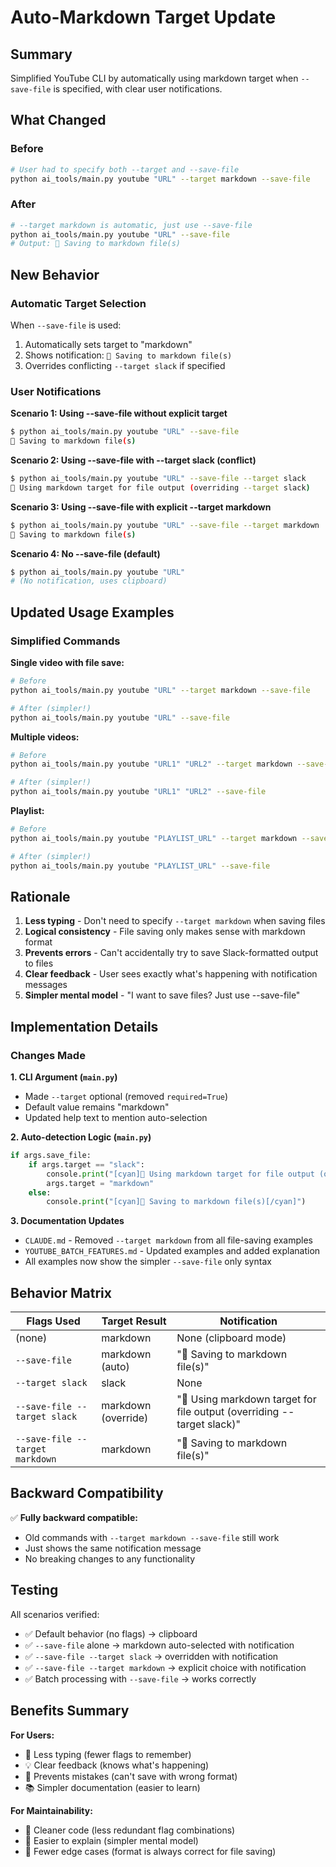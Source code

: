 # Auto-Markdown Target Update

## Summary
Simplified YouTube CLI by automatically using markdown target when `--save-file` is specified, with clear user notifications.

## What Changed

### Before
```bash
# User had to specify both --target and --save-file
python ai_tools/main.py youtube "URL" --target markdown --save-file
```

### After
```bash
# --target markdown is automatic, just use --save-file
python ai_tools/main.py youtube "URL" --save-file
# Output: 📄 Saving to markdown file(s)
```

## New Behavior

### Automatic Target Selection
When `--save-file` is used:
1. Automatically sets target to "markdown"
2. Shows notification: `📄 Saving to markdown file(s)`
3. Overrides conflicting `--target slack` if specified

### User Notifications

**Scenario 1: Using --save-file without explicit target**
```bash
$ python ai_tools/main.py youtube "URL" --save-file
📄 Saving to markdown file(s)
```

**Scenario 2: Using --save-file with --target slack (conflict)**
```bash
$ python ai_tools/main.py youtube "URL" --save-file --target slack
📄 Using markdown target for file output (overriding --target slack)
```

**Scenario 3: Using --save-file with explicit --target markdown**
```bash
$ python ai_tools/main.py youtube "URL" --save-file --target markdown
📄 Saving to markdown file(s)
```

**Scenario 4: No --save-file (default)**
```bash
$ python ai_tools/main.py youtube "URL"
# (No notification, uses clipboard)
```

## Updated Usage Examples

### Simplified Commands

**Single video with file save:**
```bash
# Before
python ai_tools/main.py youtube "URL" --target markdown --save-file

# After (simpler!)
python ai_tools/main.py youtube "URL" --save-file
```

**Multiple videos:**
```bash
# Before
python ai_tools/main.py youtube "URL1" "URL2" --target markdown --save-file

# After (simpler!)
python ai_tools/main.py youtube "URL1" "URL2" --save-file
```

**Playlist:**
```bash
# Before
python ai_tools/main.py youtube "PLAYLIST_URL" --target markdown --save-file

# After (simpler!)
python ai_tools/main.py youtube "PLAYLIST_URL" --save-file
```

## Rationale

1. **Less typing** - Don't need to specify `--target markdown` when saving files
2. **Logical consistency** - File saving only makes sense with markdown format
3. **Prevents errors** - Can't accidentally try to save Slack-formatted output to files
4. **Clear feedback** - User sees exactly what's happening with notification messages
5. **Simpler mental model** - "I want to save files? Just use --save-file"

## Implementation Details

### Changes Made

**1. CLI Argument (`main.py`)**
- Made `--target` optional (removed `required=True`)
- Default value remains "markdown"
- Updated help text to mention auto-selection

**2. Auto-detection Logic (`main.py`)**
```python
if args.save_file:
    if args.target == "slack":
        console.print("[cyan]📄 Using markdown target for file output (overriding --target slack)[/cyan]")
        args.target = "markdown"
    else:
        console.print("[cyan]📄 Saving to markdown file(s)[/cyan]")
```

**3. Documentation Updates**
- `CLAUDE.md` - Removed `--target markdown` from all file-saving examples
- `YOUTUBE_BATCH_FEATURES.md` - Updated examples and added explanation
- All examples now show the simpler `--save-file` only syntax

## Behavior Matrix

| Flags Used | Target Result | Notification |
|------------|---------------|--------------|
| (none) | markdown | None (clipboard mode) |
| `--save-file` | markdown (auto) | "📄 Saving to markdown file(s)" |
| `--target slack` | slack | None |
| `--save-file --target slack` | markdown (override) | "📄 Using markdown target for file output (overriding --target slack)" |
| `--save-file --target markdown` | markdown | "📄 Saving to markdown file(s)" |

## Backward Compatibility

✅ **Fully backward compatible:**
- Old commands with `--target markdown --save-file` still work
- Just shows the same notification message
- No breaking changes to any functionality

## Testing

All scenarios verified:
- ✅ Default behavior (no flags) → clipboard
- ✅ `--save-file` alone → markdown auto-selected with notification
- ✅ `--save-file --target slack` → overridden with notification
- ✅ `--save-file --target markdown` → explicit choice with notification
- ✅ Batch processing with `--save-file` → works correctly

## Benefits Summary

**For Users:**
- 🎯 Less typing (fewer flags to remember)
- 💡 Clear feedback (knows what's happening)
- 🚫 Prevents mistakes (can't save with wrong format)
- 📚 Simpler documentation (easier to learn)

**For Maintainability:**
- 🧹 Cleaner code (less redundant flag combinations)
- 📖 Easier to explain (simpler mental model)
- 🐛 Fewer edge cases (format is always correct for file saving)
